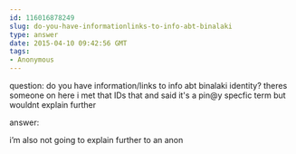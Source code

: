 ```yaml
---
id: 116016878249
slug: do-you-have-informationlinks-to-info-abt-binalaki
type: answer
date: 2015-04-10 09:42:56 GMT
tags:
- Anonymous
---
```

question: do you have information/links to info abt binalaki identity? theres someone on here i met that IDs that and said it's a pin@y specfic term but wouldnt explain further

answer: <p>i’m also not going to explain further to an anon</p>